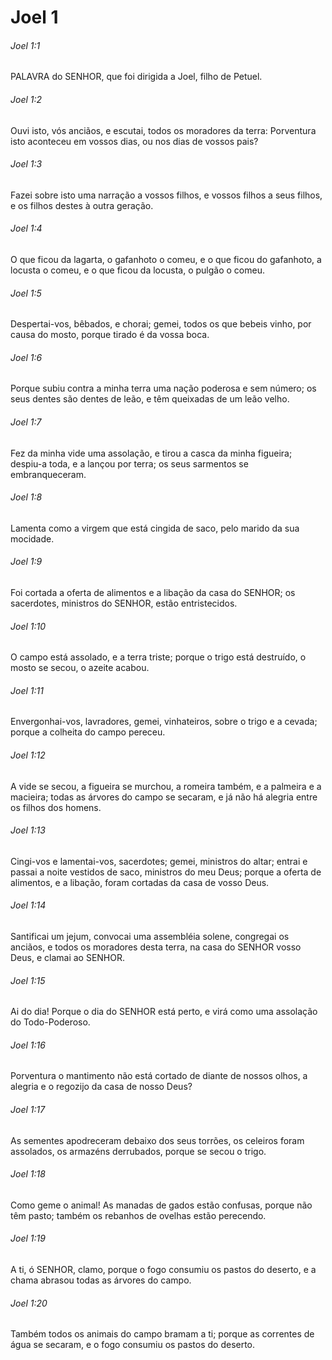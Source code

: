 # Joel 1

###### Joel 1:1

PALAVRA do SENHOR, que foi dirigida a Joel, filho de Petuel.

###### Joel 1:2

Ouvi isto, vós anciãos, e escutai, todos os moradores da terra: Porventura isto aconteceu em vossos dias, ou nos dias de vossos pais?

###### Joel 1:3

Fazei sobre isto uma narração a vossos filhos, e vossos filhos a seus filhos, e os filhos destes à outra geração.

###### Joel 1:4

O que ficou da lagarta, o gafanhoto o comeu, e o que ficou do gafanhoto, a locusta o comeu, e o que ficou da locusta, o pulgão o comeu.

###### Joel 1:5

Despertai-vos, bêbados, e chorai; gemei, todos os que bebeis vinho, por causa do mosto, porque tirado é da vossa boca.

###### Joel 1:6

Porque subiu contra a minha terra uma nação poderosa e sem número; os seus dentes são dentes de leão, e têm queixadas de um leão velho.

###### Joel 1:7

Fez da minha vide uma assolação, e tirou a casca da minha figueira; despiu-a toda, e a lançou por terra; os seus sarmentos se embranqueceram.

###### Joel 1:8

Lamenta como a virgem que está cingida de saco, pelo marido da sua mocidade.

###### Joel 1:9

Foi cortada a oferta de alimentos e a libação da casa do SENHOR; os sacerdotes, ministros do SENHOR, estão entristecidos.

###### Joel 1:10

O campo está assolado, e a terra triste; porque o trigo está destruído, o mosto se secou, o azeite acabou.

###### Joel 1:11

Envergonhai-vos, lavradores, gemei, vinhateiros, sobre o trigo e a cevada; porque a colheita do campo pereceu.

###### Joel 1:12

A vide se secou, a figueira se murchou, a romeira também, e a palmeira e a macieira; todas as árvores do campo se secaram, e já não há alegria entre os filhos dos homens.

###### Joel 1:13

Cingi-vos e lamentai-vos, sacerdotes; gemei, ministros do altar; entrai e passai a noite vestidos de saco, ministros do meu Deus; porque a oferta de alimentos, e a libação, foram cortadas da casa de vosso Deus.

###### Joel 1:14

Santificai um jejum, convocai uma assembléia solene, congregai os anciãos, e todos os moradores desta terra, na casa do SENHOR vosso Deus, e clamai ao SENHOR.

###### Joel 1:15

Ai do dia! Porque o dia do SENHOR está perto, e virá como uma assolação do Todo-Poderoso.

###### Joel 1:16

Porventura o mantimento não está cortado de diante de nossos olhos, a alegria e o regozijo da casa de nosso Deus?

###### Joel 1:17

As sementes apodreceram debaixo dos seus torrões, os celeiros foram assolados, os armazéns derrubados, porque se secou o trigo.

###### Joel 1:18

Como geme o animal! As manadas de gados estão confusas, porque não têm pasto; também os rebanhos de ovelhas estão perecendo.

###### Joel 1:19

A ti, ó SENHOR, clamo, porque o fogo consumiu os pastos do deserto, e a chama abrasou todas as árvores do campo.

###### Joel 1:20

Também todos os animais do campo bramam a ti; porque as correntes de água se secaram, e o fogo consumiu os pastos do deserto.


